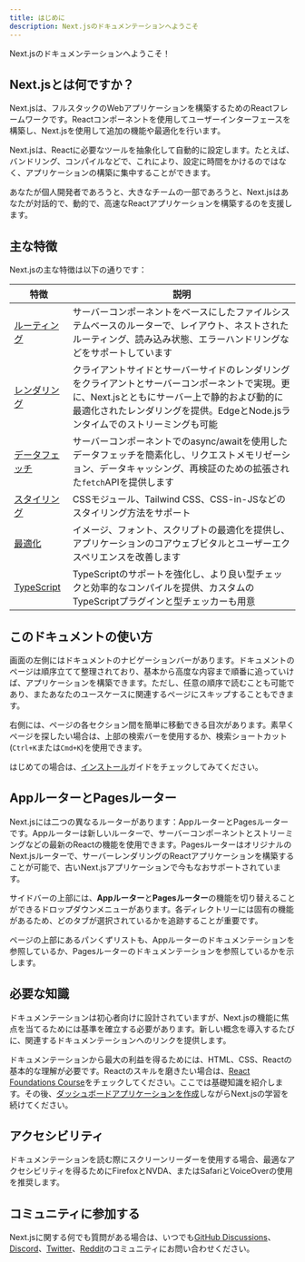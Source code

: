 ```yaml
---
title: はじめに
description: Next.jsのドキュメンテーションへようこそ
---
```


Next.jsのドキュメンテーションへようこそ！

## Next.jsとは何ですか？

Next.jsは、フルスタックのWebアプリケーションを構築するためのReactフレームワークです。Reactコンポーネントを使用してユーザーインターフェースを構築し、Next.jsを使用して追加の機能や最適化を行います。

Next.jsは、Reactに必要なツールを抽象化して自動的に設定します。たとえば、バンドリング、コンパイルなどで、これにより、設定に時間をかけるのではなく、アプリケーションの構築に集中することができます。

あなたが個人開発者であろうと、大きなチームの一部であろうと、Next.jsはあなたが対話的で、動的で、高速なReactアプリケーションを構築するのを支援します。

## 主な特徴

Next.jsの主な特徴は以下の通りです：

| 特徴                                                                  | 説明                                                                                                                                                                                         |
| --------------------------------------------------------------------- | --------------------------------------------------------------------------------------------------------------------------------------------------------------------------------------- |
| [ルーティング](/docs/app-router/building-your-application/routing)                   | サーバーコンポーネントをベースにしたファイルシステムベースのルーターで、レイアウト、ネストされたルーティング、読み込み状態、エラーハンドリングなどをサポートしています                                        |
| [レンダリング](/docs/app-router/building-your-application/rendering)               | クライアントサイドとサーバーサイドのレンダリングをクライアントとサーバーコンポーネントで実現。更に、Next.jsとともにサーバー上で静的および動的に最適化されたレンダリングを提供。EdgeとNode.jsランタイムでのストリーミングも可能           |
| [データフェッチ](/docs/app-router/building-your-application/data-fetching)       | サーバーコンポーネントでのasync/awaitを使用したデータフェッチを簡素化し、リクエストメモリゼーション、データキャッシング、再検証のための拡張された`fetch`APIを提供します                                                  |
| [スタイリング](/docs/app-router/building-your-application/styling)                   | CSSモジュール、Tailwind CSS、CSS-in-JSなどのスタイリング方法をサポート                                                                                                                         |
| [最適化](/docs/app-router/building-your-application/optimizing)          | イメージ、フォント、スクリプトの最適化を提供し、アプリケーションのコアウェブビタルとユーザーエクスペリエンスを改善します                                                                                      |
| [TypeScript](/docs/app-router/building-your-application/configuring/typescript) | TypeScriptのサポートを強化し、より良い型チェックと効率的なコンパイルを提供、カスタムのTypeScriptプラグインと型チェッカーも用意                                                                                           |

## このドキュメントの使い方

画面の左側にはドキュメントのナビゲーションバーがあります。ドキュメントのページは順序立てて整理されており、基本から高度な内容まで順番に追っていけば、アプリケーションを構築できます。ただし、任意の順序で読むことも可能であり、またあなたのユースケースに関連するページにスキップすることもできます。

右側には、ページの各セクション間を簡単に移動できる目次があります。素早くページを探したい場合は、上部の検索バーを使用するか、検索ショートカット(`Ctrl+K`または`Cmd+K`)を使用できます。

はじめての場合は、[インストール](/docs/getting-started/installation)ガイドをチェックしてみてください。

## AppルーターとPagesルーター

Next.jsには二つの異なるルーターがあります：AppルーターとPagesルーターです。Appルーターは新しいルーターで、サーバーコンポーネントとストリーミングなどの最新のReactの機能を使用できます。PagesルーターはオリジナルのNext.jsルーターで、サーバーレンダリングのReactアプリケーションを構築することが可能で、古いNext.jsアプリケーションで今もなおサポートされています。

サイドバーの上部には、**Appルーター**と**Pagesルーター**の機能を切り替えることができるドロップダウンメニューがあります。各ディレクトリーには固有の機能があるため、どのタブが選択されているかを追跡することが重要です。

ページの上部にあるパンくずリストも、Appルーターのドキュメンテーションを参照しているか、Pagesルーターのドキュメンテーションを参照しているかを示します。

## 必要な知識

ドキュメンテーションは初心者向けに設計されていますが、Next.jsの機能に焦点を当てるためには基準を確立する必要があります。新しい概念を導入するたびに、関連するドキュメンテーションへのリンクを提供します。

ドキュメンテーションから最大の利益を得るためには、HTML、CSS、Reactの基本的な理解が必要です。Reactのスキルを磨きたい場合は、[React Foundations Course](/learn/react-foundations)をチェックしてください。ここでは基礎知識を紹介します。その後、[ダッシュボードアプリケーションを作成](/learn/dashboard-app)しながらNext.jsの学習を続けてください。

## アクセシビリティ

ドキュメンテーションを読む際にスクリーンリーダーを使用する場合、最適なアクセシビリティを得るためにFirefoxとNVDA、またはSafariとVoiceOverの使用を推奨します。

## コミュニティに参加する

Next.jsに関する何でも質問がある場合は、いつでも[GitHub Discussions](https://github.com/vercel/next.js/discussions)、[Discord](https://discord.com/invite/bUG2bvbtHy)、[Twitter](https://x.com/nextjs)、[Reddit](https://www.reddit.com/r/nextjs)のコミュニティにお問い合わせください。